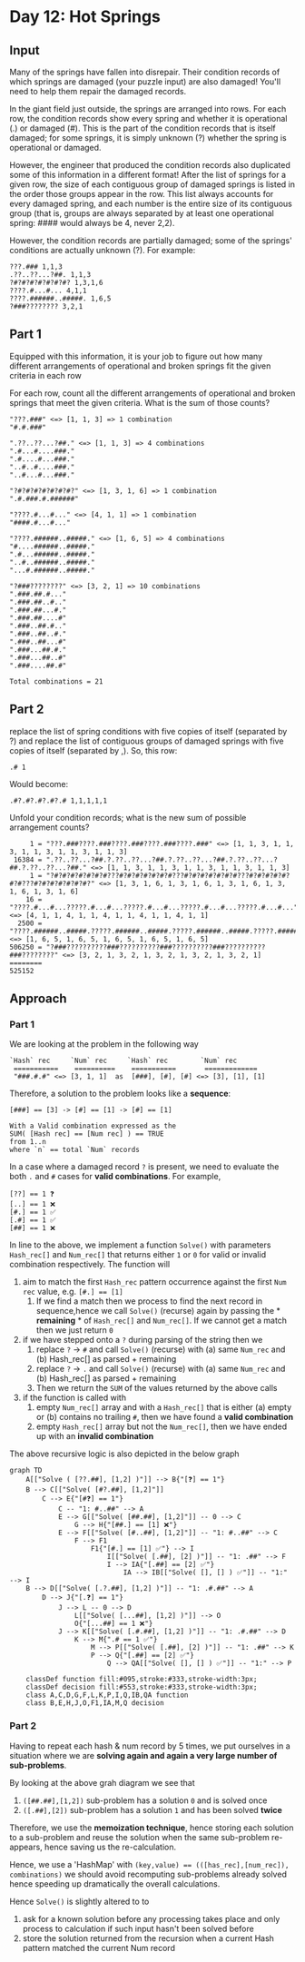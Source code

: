 # Day 12: Hot Springs

## Input
Many of the springs have fallen into disrepair. Their condition records of which springs are damaged (your puzzle input) are also damaged! You'll need to help them repair the damaged records.

In the giant field just outside, the springs are arranged into rows. For each row, the condition records show every spring and whether it is operational (.) or damaged (#). This is the part of the condition records that is itself damaged; for some springs, it is simply unknown (?) whether the spring is operational or damaged.

However, the engineer that produced the condition records also duplicated some of this information in a different format! After the list of springs for a given row, the size of each contiguous group of damaged springs is listed in the order those groups appear in the row. This list always accounts for every damaged spring, and each number is the entire size of its contiguous group (that is, groups are always separated by at least one operational spring: #### would always be 4, never 2,2).

However, the condition records are partially damaged; some of the springs' conditions are actually unknown (?). For example:
```
???.### 1,1,3
.??..??...?##. 1,1,3
?#?#?#?#?#?#?#? 1,3,1,6
????.#...#... 4,1,1
????.######..#####. 1,6,5
?###???????? 3,2,1
```
## Part 1
Equipped with this information, it is your job to figure out how many different arrangements of operational and broken springs fit the given criteria in each row

For each row, count all the different arrangements of operational and broken springs that meet the given criteria. What is the sum of those counts?
```
"???.###" <=> [1, 1, 3] => 1 combination
"#.#.###"

".??..??...?##." <=> [1, 1, 3] => 4 combinations
".#...#....###."
".#....#...###."
"..#..#....###."
"..#...#...###."

"?#?#?#?#?#?#?#?" <=> [1, 3, 1, 6] => 1 combination
".#.###.#.######"

"????.#...#..." <=> [4, 1, 1] => 1 combination
"####.#...#..."

"????.######..#####." <=> [1, 6, 5] => 4 combinations
"#....######..#####."
".#...######..#####."
"..#..######..#####."
"...#.######..#####."

"?###????????" <=> [3, 2, 1] => 10 combinations 
".###.##.#..."
".###.##..#.."
".###.##...#."
".###.##....#"
".###..##.#.."
".###..##..#."
".###..##...#"
".###...##.#."
".###...##..#"
".###....##.#"

Total combinations = 21
```
## Part 2
replace the list of spring conditions with five copies of itself (separated by ?) and replace the list of contiguous groups of damaged springs with five copies of itself (separated by ,).
So, this row:
```
.# 1
```
Would become:

```
.#?.#?.#?.#?.# 1,1,1,1,1
```
Unfold your condition records; what is the new sum of possible arrangement counts?

```
     1 = "???.###????.###????.###????.###????.###" <=> [1, 1, 3, 1, 1, 3, 1, 1, 3, 1, 1, 3, 1, 1, 3]
 16384 = ".??..??...?##.?.??..??...?##.?.??..??...?##.?.??..??...?##.?.??..??...?##." <=> [1, 1, 3, 1, 1, 3, 1, 1, 3, 1, 1, 3, 1, 1, 3]
     1 = "?#?#?#?#?#?#?#???#?#?#?#?#?#?#???#?#?#?#?#?#?#???#?#?#?#?#?#?#???#?#?#?#?#?#?#?" <=> [1, 3, 1, 6, 1, 3, 1, 6, 1, 3, 1, 6, 1, 3, 1, 6, 1, 3, 1, 6]
    16 = "????.#...#...?????.#...#...?????.#...#...?????.#...#...?????.#...#..." <=> [4, 1, 1, 4, 1, 1, 4, 1, 1, 4, 1, 1, 4, 1, 1]
  2500 = "????.######..#####.?????.######..#####.?????.######..#####.?????.######..#####.?????.######..#####." <=> [1, 6, 5, 1, 6, 5, 1, 6, 5, 1, 6, 5, 1, 6, 5]
506250 = "?###??????????###??????????###??????????###??????????###????????" <=> [3, 2, 1, 3, 2, 1, 3, 2, 1, 3, 2, 1, 3, 2, 1]
========
525152
```
## Approach
### Part 1
We are looking at the problem in the following way
```
`Hash` rec     `Num` rec     `Hash` rec        `Num` rec
 ===========    ==========    ===========       =============
 "###.#.#" <=> [3, 1, 1]  as  [###], [#], [#] <=> [3], [1], [1]
```
Therefore, a solution to the problem looks like a **sequence**:
```
[###] == [3] -> [#] == [1] -> [#] == [1]

With a Valid combination expressed as the
SUM( [Hash rec] == [Num rec] ) == TRUE 
from 1..n 
where `n` == total `Num` records
```
In a case where a damaged record `?` is present, we need to evaluate the both  `.` and `#` cases for **valid combinations**. For example,
```text
[??] == 1 ❓
[..] == 1 ❌
[#.] == 1 ✅
[.#] == 1 ✅
[##] == 1 ❌
```
In line to the above, we implement a function `Solve()` with parameters `Hash_rec[]` and `Num_rec[]` that returns either `1` or `0` for valid or invalid combination respectively.
The function will
1. aim to match the first `Hash_rec` pattern occurrence against the first `Num rec` value, e.g. `[#.] == [1]`
   1. If we find a match then we process to find the next record in sequence,hence we call `Solve()` (recurse) again by passing the * **remaining** * of `Hash_rec[]` and `Num_rec[]`. If we cannot get a match then we just return `0` 
2. if we have stepped onto a `?` during parsing of the string then we 
   1. replace `?` -> `#` and call `Solve()` (recurse) with (a) same `Num_rec` and (b) Hash_rec[] as parsed + remaining
   2. replace `?` -> `.` and call `Solve()` (recurse) with (a) same `Num_rec` and (b) Hash_rec[] as parsed + remaining
   3. Then we return the `SUM` of the values returned by the above calls
3. if the function is called with 
   1. empty `Num_rec[]` array and with a `Hash_rec[]` that is either (a) empty or (b) contains no trailing `#`, then we have found a **valid combination**
   2. empty `Hash_rec[]` array but not the `Num_rec[]`, then we have ended up with an **invalid combination** 

The above recursive logic is also depicted in the below graph
```mermaid
graph TD
    A[["Solve ( [??.##], [1,2] )"]] --> B{"[❓] == 1"}
    B --> C[["Solve( [#?.##], [1,2]"]] 
        C --> E{"[#❓] == 1"} 
            C -- "1: #..##" --> A
            E --> G[["Solve( [##.##], [1,2]"]] -- 0 --> C
                G --> H{"[##.] == [1] ❌"}
            E --> F[["Solve( [#..##], [1,2]"]] -- "1: #..##" --> C
                F --> F1 
                    F1{"[#.] == [1] ✅"} --> I
                        I[["Solve( [.##], [2] )"]] -- "1: .##" --> F
                        I --> IA{"[.##] == [2] ✅"}
                            IA --> IB[["Solve( [], [] ) ✅"]] -- "1:" --> I
    B --> D[["Solve( [.?.##], [1,2] )"]] -- "1: .#.##" --> A
        D --> J{"[.❓] == 1"}
            J --> L -- 0 --> D 
                L[["Solve( [...##], [1,2] )"]] --> O
                O{"[...##] == 1 ❌"}
            J --> K[["Solve( [.#.##], [1,2] )"]] -- "1: .#.##" --> D
                K --> M{".# == 1 ✅"}
                    M --> P[["Solve( [.##], [2] )"]] -- "1: .##" --> K
                    P --> Q{"[.##] == [2] ✅"}
                        Q --> QA[["Solve( [], [] ) ✅"]] -- "1:" --> P

    classDef function fill:#095,stroke:#333,stroke-width:3px;
    classDef decision fill:#553,stroke:#333,stroke-width:3px;
    class A,C,D,G,F,L,K,P,I,Q,IB,QA function
    class B,E,H,J,O,F1,IA,M,Q decision
```
### Part 2
Having to repeat each hash & num record by 5 times, we put ourselves in a situation where we are **solving again and again a very large number of sub-problems**. 

By looking at the above grah diagram we see that
1. `([##.##],[1,2])` sub-problem has a solution `0` and is solved once
2. `([.##],[2])` sub-problem has a solution `1` and has been solved **twice**

Therefore, we use the **memoization technique**, hence storing each solution to a sub-problem and reuse the solution when the same sub-problem re-appears, hence saving us the re-calculation.

Hence, we use a 'HashMap' with `(key,value) == (([has_rec],[num_rec]), combinations)` we should avoid recomputing sub-problems already solved hence speeding up dramatically the overall calculations.

Hence `Solve()` is slightly altered to to 
1. ask for a known solution before any processing takes place and only process to calculation if such input hasn't been solved before
2. store the solution returned from the recursion when a current Hash pattern matched the current Num record
